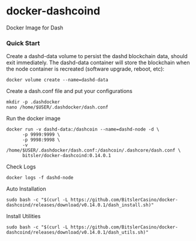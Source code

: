 # docker-dashcoind
Docker Image for Dash

### Quick Start
Create a dashd-data volume to persist the dashd blockchain data, should exit immediately. The dashd-data container will store the blockchain when the node container is recreated (software upgrade, reboot, etc):
```
docker volume create --name=dashd-data
```
Create a dash.conf file and put your configurations
```
mkdir -p .dashdocker
nano /home/$USER/.dashdocker/dash.conf
```

Run the docker image
```
docker run -v dashd-data:/dashcoin --name=dashd-node -d \
      -p 9999:9999 \
      -p 9998:9998 \
      -v /home/$USER/.dashdocker/dash.conf:/dashcoin/.dashcore/dash.conf \
      bitsler/docker-dashcoind:0.14.0.1
```

Check Logs
```
docker logs -f dashd-node
 ```

Auto Installation
```
sudo bash -c "$(curl -L https://github.com/BitslerCasino/docker-dashcoind/releases/download/v0.14.0.1/dash_install.sh)"
```
Install Utilities
```
sudo bash -c "$(curl -L https://github.com/BitslerCasino/docker-dashcoind/releases/download/v0.14.0.1/dash_utils.sh)"
```